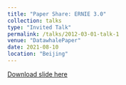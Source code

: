 ```yaml
---
title: "Paper Share: ERNIE 3.0"
collection: talks
type: "Invited Talk"
permalink: /talks/2012-03-01-talk-1
venue: "DatawhalePaper"
date: 2021-08-10
location: "Beijing"
---
```


[Download slide here](https://docs.google.com/presentation/d/1eIdTpL9w5-fLGqPDX5ZqX1ErCLYI9hHp/edit)
